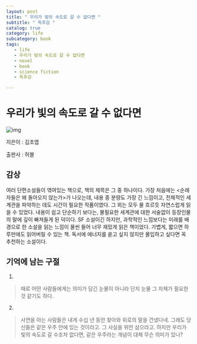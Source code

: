 ```yaml
---
layout: post
title: " 우리가 빛의 속도로 갈 수 없다면 "
subtitle: " 독후감 "
catalog: true
category: life
subcategory: book
tags:
   - life
   - 우리가 빛의 속도로 갈 수 없다면
   - novel
   - book
   - science fiction
   - 독후감

---
```


# 우리가 빛의 속도로 갈 수 없다면

![img](https://cdn.jsdelivr.net/gh/junsoopooh/junsoopooh.github.io/img/book/20231231.webp)

지은이 : 김초엽

출판사 : 허블



## 감상

  여러 단편소설들이 엮여있는 책으로, 책의 제목은 그 중 하나이다. 가장 처음에는 <순례자들은 왜 돌아오지 않는가>가 나오는데, 내용 중 분량도 가장 긴 느낌이고, 전체적인 세계관을 파악하는 데도 시간이 필요한 작품이였다. 그 외는 모두 물 흐르듯 자연스럽게 읽을 수 있었다. 내용이 쉽고 단순하기 보다는, 불필요한 세계관에 대한 서술없이 등장인물의 말에 깊이 빠져들게 된 덕이다. SF 소설이긴 하지만, 과학적인 느낌보다는 미래를 배경으로 한 소설을 읽는 느낌이 물씬 들어 너무 재밌게 읽은 책이었다. 가볍게, 짧으면 하루만에도 읽어버릴 수 있는 책. 독서에 에너지를 쏟고 싶지 않지만 몰입하고 싶다면 꼭 추천하는 소설이다.

## 기억에 남는 구절

1. 

> 때로 어떤 사람들에게는 의미가 담긴 눈물이 아니라 단지 눈물 그 자체가 필요한 것 같기도 하다.

2.

> 사연을 아는 사람들은 내게 수십 년 동안 찾아와 위로의 말을 건넸다네. 그래도 당신들은 같은 우주 안에 있는 것이라고. 그 사실을 위안 삼으라고. 하지만 우리가 빛의 속도로 갈 수조차 없다면, 같은 우주라는 개념이 대체 무슨 의미가 있나?

